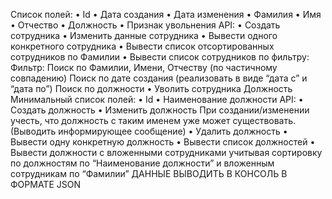 Список полей:
•	Id
•	Дата создания
•	Дата изменения
•	Фамилия
•	Имя
•	Отчество
•	Должность
•	Признак увольнения
API:
•	Создать сотрудника
•	Изменить данные сотрудника
•	Вывести одного конкретного сотрудника
•	Вывести список отсортированных сотрудников по Фамилии
•	Вывести список сотрудников по фильтру:
Фильтр:
Поиск по Фамилии, Имени, Отчеству (по частичному совпадению)
Поиск по дате создания (реализовать в виде “дата с” и “дата по”)
Поиск по должности
•	Уволить сотрудника
Должность
Минимальный список полей:
•	Id
•	Наименование должности
API:
•	Создать должность
•	Изменить должность
При создании/изменении учесть, что должность с таким именем уже может существовать. (Выводить информирующее сообщение)
•	Удалить должность
•	Вывести одну конкретную должность
•	Вывести список должностей
•	Вывести должности с вложенными сотрудниками учитывая сортировку по должностям по “Наименование должности” и вложенным сотрудникам по “Фамилии”
ДАННЫЕ ВЫВОДИТЬ В КОНСОЛЬ В ФОРМАТЕ JSON
